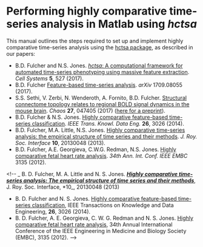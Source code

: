 # Performing highly comparative time-series analysis in Matlab using _hctsa_

This manual outlines the steps required to set up and implement highly comparative time-series analysis using the [hctsa package](https://github.com/SystemsAndSignalsGroup/hctsa), as described in our papers:

* B.D. Fulcher and N.S. Jones. [_hctsa_: A computational framework for automated time-series phenotyping using massive feature extraction](http://www.cell.com/cell-systems/fulltext/S2405-4712%2817%2930438-6). _Cell Systems_ **5**, 527 \(2017\).
* B.D. Fulcher [Feature-based time-series analysis](https://arxiv.org/abs/1709.08055). _arXiv_ 1709.08055 \(2017\).
* S.S. Sethi, V. Zerbi, N. Wenderoth, A. Fornito, B.D. Fulcher. [Structural connectome topology relates to regional BOLD signal dynamics in the mouse brain](http://aip.scitation.org/doi/10.1063/1.4979281). _Chaos_ **27**, 047405 \(2017\) \([here for a preprint](http://biorxiv.org/lookup/doi/10.1101/085514)\).
* B.D. Fulcher & N.S. Jones. [Highly comparative feature-based time-series classification](http://ieeexplore.ieee.org/lpdocs/epic03/wrapper.htm?arnumber=6786425). _IEEE Trans. Knowl. Data Eng._ **26**, 3026 \(2014\).
* B.D. Fulcher, M.A. Little, N.S. Jones. [Highly comparative time-series analysis: the empirical structure of time series and their methods](http://rsif.royalsocietypublishing.org/content/10/83/20130048.full). _J. Roy. Soc. Interface_ **10**, 20130048 \(2013\).
* B.D. Fulcher, A.E. Georgieva, C.W.G. Redman, N.S. Jones. [Highly comparative fetal heart rate analysis](http://ieeexplore.ieee.org/xpls/abs_all.jsp?arnumber=6346629). _34th Ann. Int. Conf. IEEE EMBC_ 3135 \(2012\).

&lt;!-- _ B. D. Fulcher, M. A. Little and N. S. Jones. _[_**Highly comparative time-series analysis: The empirical structure of time series and their methods**_](http://rsif.royalsocietypublishing.org/content/10/83/20130048.full)_, J. Roy. Soc. Interface, \*10_, 20130048 \(2013\)

* B. D. Fulcher and N. S. Jones. [Highly comparative feature-based time-series classification](http://ieeexplore.ieee.org/lpdocs/epic03/wrapper.htm?arnumber=6786425), IEEE Transactions on Knowledge and Data Engineering, **26**, 3026 \(2014\).
* B. D. Fulcher, A. E. Georgieva, C. W. G. Redman and N. S. Jones. [Highly comparative fetal heart rate analysis](http://ieeexplore.ieee.org/xpls/abs_all.jsp?arnumber=6346629), 34th Annual International Conference of the IEEE Engineering in Medicine and Biology Society \(EMBC\), 3135 \(2012\). --&gt;



